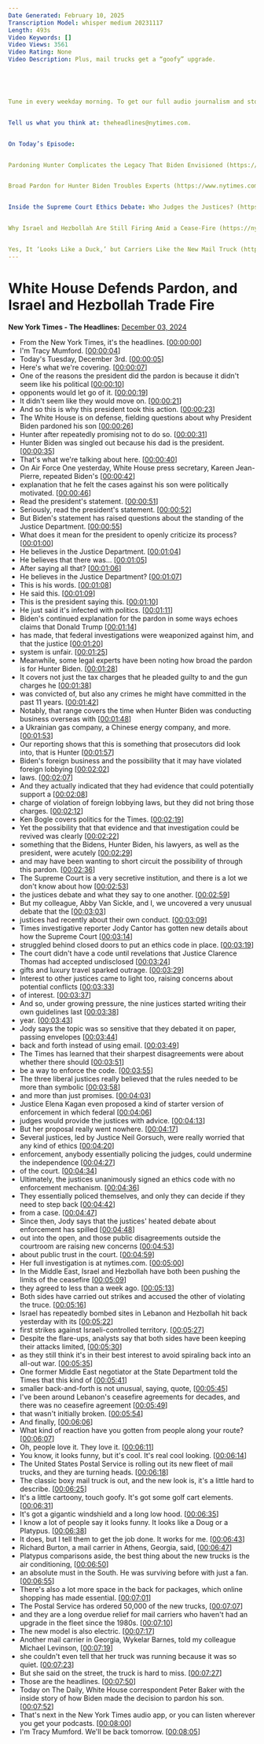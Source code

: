 ```yaml
---
Date Generated: February 10, 2025
Transcription Model: whisper medium 20231117
Length: 493s
Video Keywords: []
Video Views: 3561
Video Rating: None
Video Description: Plus, mail trucks get a “goofy” upgrade.


 


Tune in every weekday morning. To get our full audio journalism and storytelling experience, download (https://apps.apple.com/us/app/nyt-audio/id1549293936)  the New York Times Audio app — available to Times news subscribers on iOS — and sign up (https://www.nytimes.com/newsletters/audio)  for our weekly newsletter. 


Tell us what you think at: theheadlines@nytimes.com. 


On Today’s Episode:


Pardoning Hunter Complicates the Legacy That Biden Envisioned (https://www.nytimes.com/2024/12/02/us/politics/biden-pardon-criticized-democrats.html) , by Peter Baker


Broad Pardon for Hunter Biden Troubles Experts (https://www.nytimes.com/2024/12/02/us/politics/hunter-biden-pardon-president.html) , by Kenneth P. Vogel


Inside the Supreme Court Ethics Debate: Who Judges the Justices? (https://nytimes.com/2024/12/03/us/supreme-court-ethics-rules.html) , by Jodi Kantor and Abbie VanSickle


Why Israel and Hezbollah Are Still Firing Amid a Cease-Fire (https://nytimes.com/2024/12/03/world/middleeast/israel-hezbollah-cease-fire-violations.html) , by Ephrat Livni


Yes, It ‘Looks Like a Duck,’ but Carriers Like the New Mail Truck (https://www.nytimes.com/2024/11/26/us/usps-new-mail-trucks.html) , by Michael Levenson
---
```


# White House Defends Pardon, and Israel and Hezbollah Trade Fire
**New York Times - The Headlines:** [December 03, 2024](https://www.youtube.com/watch?v=GWbikpF4JLQ)
*  From the New York Times, it's the headlines. [[00:00:00](https://www.youtube.com/watch?v=GWbikpF4JLQ&t=0.0s)]
*  I'm Tracy Mumford. [[00:00:04](https://www.youtube.com/watch?v=GWbikpF4JLQ&t=4.92s)]
*  Today's Tuesday, December 3rd. [[00:00:05](https://www.youtube.com/watch?v=GWbikpF4JLQ&t=5.92s)]
*  Here's what we're covering. [[00:00:07](https://www.youtube.com/watch?v=GWbikpF4JLQ&t=7.76s)]
*  One of the reasons the president did the pardon is because it didn't seem like his political [[00:00:10](https://www.youtube.com/watch?v=GWbikpF4JLQ&t=10.16s)]
*  opponents would let go of it. [[00:00:19](https://www.youtube.com/watch?v=GWbikpF4JLQ&t=19.240000000000002s)]
*  It didn't seem like they would move on. [[00:00:21](https://www.youtube.com/watch?v=GWbikpF4JLQ&t=21.080000000000002s)]
*  And so this is why this president took this action. [[00:00:23](https://www.youtube.com/watch?v=GWbikpF4JLQ&t=23.64s)]
*  The White House is on defense, fielding questions about why President Biden pardoned his son [[00:00:26](https://www.youtube.com/watch?v=GWbikpF4JLQ&t=26.52s)]
*  Hunter after repeatedly promising not to do so. [[00:00:31](https://www.youtube.com/watch?v=GWbikpF4JLQ&t=31.759999999999998s)]
*  Hunter Biden was singled out because his dad is the president. [[00:00:35](https://www.youtube.com/watch?v=GWbikpF4JLQ&t=35.6s)]
*  That's what we're talking about here. [[00:00:40](https://www.youtube.com/watch?v=GWbikpF4JLQ&t=40.08s)]
*  On Air Force One yesterday, White House press secretary, Kareen Jean-Pierre, repeated Biden's [[00:00:42](https://www.youtube.com/watch?v=GWbikpF4JLQ&t=42.0s)]
*  explanation that he felt the cases against his son were politically motivated. [[00:00:46](https://www.youtube.com/watch?v=GWbikpF4JLQ&t=46.86s)]
*  Read the president's statement. [[00:00:51](https://www.youtube.com/watch?v=GWbikpF4JLQ&t=51.72s)]
*  Seriously, read the president's statement. [[00:00:52](https://www.youtube.com/watch?v=GWbikpF4JLQ&t=52.72s)]
*  But Biden's statement has raised questions about the standing of the Justice Department. [[00:00:55](https://www.youtube.com/watch?v=GWbikpF4JLQ&t=55.28s)]
*  What does it mean for the president to openly criticize its process? [[00:01:00](https://www.youtube.com/watch?v=GWbikpF4JLQ&t=60.28s)]
*  He believes in the Justice Department. [[00:01:04](https://www.youtube.com/watch?v=GWbikpF4JLQ&t=64.04s)]
*  He believes that there was... [[00:01:05](https://www.youtube.com/watch?v=GWbikpF4JLQ&t=65.76s)]
*  After saying all that? [[00:01:06](https://www.youtube.com/watch?v=GWbikpF4JLQ&t=66.76s)]
*  He believes in the Justice Department? [[00:01:07](https://www.youtube.com/watch?v=GWbikpF4JLQ&t=67.76s)]
*  This is his words. [[00:01:08](https://www.youtube.com/watch?v=GWbikpF4JLQ&t=68.76s)]
*  He said this. [[00:01:09](https://www.youtube.com/watch?v=GWbikpF4JLQ&t=69.76s)]
*  This is the president saying this. [[00:01:10](https://www.youtube.com/watch?v=GWbikpF4JLQ&t=70.76s)]
*  He just said it's infected with politics. [[00:01:11](https://www.youtube.com/watch?v=GWbikpF4JLQ&t=71.76s)]
*  Biden's continued explanation for the pardon in some ways echoes claims that Donald Trump [[00:01:14](https://www.youtube.com/watch?v=GWbikpF4JLQ&t=74.76s)]
*  has made, that federal investigations were weaponized against him, and that the justice [[00:01:20](https://www.youtube.com/watch?v=GWbikpF4JLQ&t=80.84s)]
*  system is unfair. [[00:01:25](https://www.youtube.com/watch?v=GWbikpF4JLQ&t=85.92s)]
*  Meanwhile, some legal experts have been noting how broad the pardon is for Hunter Biden. [[00:01:28](https://www.youtube.com/watch?v=GWbikpF4JLQ&t=88.84s)]
*  It covers not just the tax charges that he pleaded guilty to and the gun charges he [[00:01:38](https://www.youtube.com/watch?v=GWbikpF4JLQ&t=98.12s)]
*  was convicted of, but also any crimes he might have committed in the past 11 years. [[00:01:42](https://www.youtube.com/watch?v=GWbikpF4JLQ&t=102.28s)]
*  Notably, that range covers the time when Hunter Biden was conducting business overseas with [[00:01:48](https://www.youtube.com/watch?v=GWbikpF4JLQ&t=108.39999999999999s)]
*  a Ukrainian gas company, a Chinese energy company, and more. [[00:01:53](https://www.youtube.com/watch?v=GWbikpF4JLQ&t=113.6s)]
*  Our reporting shows that this is something that prosecutors did look into, that is Hunter [[00:01:57](https://www.youtube.com/watch?v=GWbikpF4JLQ&t=117.83999999999999s)]
*  Biden's foreign business and the possibility that it may have violated foreign lobbying [[00:02:02](https://www.youtube.com/watch?v=GWbikpF4JLQ&t=122.1s)]
*  laws. [[00:02:07](https://www.youtube.com/watch?v=GWbikpF4JLQ&t=127.24s)]
*  And they actually indicated that they had evidence that could potentially support a [[00:02:08](https://www.youtube.com/watch?v=GWbikpF4JLQ&t=128.24s)]
*  charge of violation of foreign lobbying laws, but they did not bring those charges. [[00:02:12](https://www.youtube.com/watch?v=GWbikpF4JLQ&t=132.96s)]
*  Ken Bogle covers politics for the Times. [[00:02:19](https://www.youtube.com/watch?v=GWbikpF4JLQ&t=139.52s)]
*  Yet the possibility that that evidence and that investigation could be revived was clearly [[00:02:22](https://www.youtube.com/watch?v=GWbikpF4JLQ&t=142.04000000000002s)]
*  something that the Bidens, Hunter Biden, his lawyers, as well as the president, were acutely [[00:02:29](https://www.youtube.com/watch?v=GWbikpF4JLQ&t=149.0s)]
*  and may have been wanting to short circuit the possibility of through this pardon. [[00:02:36](https://www.youtube.com/watch?v=GWbikpF4JLQ&t=156.16s)]
*  The Supreme Court is a very secretive institution, and there is a lot we don't know about how [[00:02:53](https://www.youtube.com/watch?v=GWbikpF4JLQ&t=173.07999999999998s)]
*  the justices debate and what they say to one another. [[00:02:59](https://www.youtube.com/watch?v=GWbikpF4JLQ&t=179.51999999999998s)]
*  But my colleague, Abby Van Sickle, and I, we uncovered a very unusual debate that the [[00:03:03](https://www.youtube.com/watch?v=GWbikpF4JLQ&t=183.72s)]
*  justices had recently about their own conduct. [[00:03:09](https://www.youtube.com/watch?v=GWbikpF4JLQ&t=189.68s)]
*  Times investigative reporter Jody Cantor has gotten new details about how the Supreme Court [[00:03:14](https://www.youtube.com/watch?v=GWbikpF4JLQ&t=194.56s)]
*  struggled behind closed doors to put an ethics code in place. [[00:03:19](https://www.youtube.com/watch?v=GWbikpF4JLQ&t=199.48s)]
*  The court didn't have a code until revelations that Justice Clarence Thomas had accepted undisclosed [[00:03:24](https://www.youtube.com/watch?v=GWbikpF4JLQ&t=204.48s)]
*  gifts and luxury travel sparked outrage. [[00:03:29](https://www.youtube.com/watch?v=GWbikpF4JLQ&t=209.88s)]
*  Interest to other justices came to light too, raising concerns about potential conflicts [[00:03:33](https://www.youtube.com/watch?v=GWbikpF4JLQ&t=213.2s)]
*  of interest. [[00:03:37](https://www.youtube.com/watch?v=GWbikpF4JLQ&t=217.51999999999998s)]
*  And so, under growing pressure, the nine justices started writing their own guidelines last [[00:03:38](https://www.youtube.com/watch?v=GWbikpF4JLQ&t=218.51999999999998s)]
*  year. [[00:03:43](https://www.youtube.com/watch?v=GWbikpF4JLQ&t=223.6s)]
*  Jody says the topic was so sensitive that they debated it on paper, passing envelopes [[00:03:44](https://www.youtube.com/watch?v=GWbikpF4JLQ&t=224.6s)]
*  back and forth instead of using email. [[00:03:49](https://www.youtube.com/watch?v=GWbikpF4JLQ&t=229.01999999999998s)]
*  The Times has learned that their sharpest disagreements were about whether there should [[00:03:51](https://www.youtube.com/watch?v=GWbikpF4JLQ&t=231.72s)]
*  be a way to enforce the code. [[00:03:55](https://www.youtube.com/watch?v=GWbikpF4JLQ&t=235.7s)]
*  The three liberal justices really believed that the rules needed to be more than symbolic [[00:03:58](https://www.youtube.com/watch?v=GWbikpF4JLQ&t=238.28s)]
*  and more than just promises. [[00:04:03](https://www.youtube.com/watch?v=GWbikpF4JLQ&t=243.96s)]
*  Justice Elena Kagan even proposed a kind of starter version of enforcement in which federal [[00:04:06](https://www.youtube.com/watch?v=GWbikpF4JLQ&t=246.92000000000002s)]
*  judges would provide the justices with advice. [[00:04:13](https://www.youtube.com/watch?v=GWbikpF4JLQ&t=253.72s)]
*  But her proposal really went nowhere. [[00:04:17](https://www.youtube.com/watch?v=GWbikpF4JLQ&t=257.48s)]
*  Several justices, led by Justice Neil Gorsuch, were really worried that any kind of ethics [[00:04:20](https://www.youtube.com/watch?v=GWbikpF4JLQ&t=260.72s)]
*  enforcement, anybody essentially policing the judges, could undermine the independence [[00:04:27](https://www.youtube.com/watch?v=GWbikpF4JLQ&t=267.82s)]
*  of the court. [[00:04:34](https://www.youtube.com/watch?v=GWbikpF4JLQ&t=274.7s)]
*  Ultimately, the justices unanimously signed an ethics code with no enforcement mechanism. [[00:04:36](https://www.youtube.com/watch?v=GWbikpF4JLQ&t=276.09999999999997s)]
*  They essentially policed themselves, and only they can decide if they need to step back [[00:04:42](https://www.youtube.com/watch?v=GWbikpF4JLQ&t=282.6s)]
*  from a case. [[00:04:47](https://www.youtube.com/watch?v=GWbikpF4JLQ&t=287.06s)]
*  Since then, Jody says that the justices' heated debate about enforcement has spilled [[00:04:48](https://www.youtube.com/watch?v=GWbikpF4JLQ&t=288.98s)]
*  out into the open, and those public disagreements outside the courtroom are raising new concerns [[00:04:53](https://www.youtube.com/watch?v=GWbikpF4JLQ&t=293.3s)]
*  about public trust in the court. [[00:04:59](https://www.youtube.com/watch?v=GWbikpF4JLQ&t=299.06s)]
*  Her full investigation is at nytimes.com. [[00:05:00](https://www.youtube.com/watch?v=GWbikpF4JLQ&t=300.98s)]
*  In the Middle East, Israel and Hezbollah have both been pushing the limits of the ceasefire [[00:05:09](https://www.youtube.com/watch?v=GWbikpF4JLQ&t=309.26s)]
*  they agreed to less than a week ago. [[00:05:13](https://www.youtube.com/watch?v=GWbikpF4JLQ&t=313.94s)]
*  Both sides have carried out strikes and accused the other of violating the truce. [[00:05:16](https://www.youtube.com/watch?v=GWbikpF4JLQ&t=316.96000000000004s)]
*  Israel has repeatedly bombed sites in Lebanon and Hezbollah hit back yesterday with its [[00:05:22](https://www.youtube.com/watch?v=GWbikpF4JLQ&t=322.14s)]
*  first strikes against Israeli-controlled territory. [[00:05:27](https://www.youtube.com/watch?v=GWbikpF4JLQ&t=327.34s)]
*  Despite the flare-ups, analysts say that both sides have been keeping their attacks limited, [[00:05:30](https://www.youtube.com/watch?v=GWbikpF4JLQ&t=330.9s)]
*  as they still think it's in their best interest to avoid spiraling back into an all-out war. [[00:05:35](https://www.youtube.com/watch?v=GWbikpF4JLQ&t=335.65999999999997s)]
*  One former Middle East negotiator at the State Department told the Times that this kind of [[00:05:41](https://www.youtube.com/watch?v=GWbikpF4JLQ&t=341.26s)]
*  smaller back-and-forth is not unusual, saying, quote, [[00:05:45](https://www.youtube.com/watch?v=GWbikpF4JLQ&t=345.53999999999996s)]
*  I've been around Lebanon's ceasefire agreements for decades, and there was no ceasefire agreement [[00:05:49](https://www.youtube.com/watch?v=GWbikpF4JLQ&t=349.58s)]
*  that wasn't initially broken. [[00:05:54](https://www.youtube.com/watch?v=GWbikpF4JLQ&t=354.74s)]
*  And finally, [[00:06:06](https://www.youtube.com/watch?v=GWbikpF4JLQ&t=366.38s)]
*  What kind of reaction have you gotten from people along your route? [[00:06:07](https://www.youtube.com/watch?v=GWbikpF4JLQ&t=367.38s)]
*  Oh, people love it. They love it. [[00:06:11](https://www.youtube.com/watch?v=GWbikpF4JLQ&t=371.38s)]
*  You know, it looks funny, but it's cool. It's real cool looking. [[00:06:14](https://www.youtube.com/watch?v=GWbikpF4JLQ&t=374.38s)]
*  The United States Postal Service is rolling out its new fleet of mail trucks, and they are turning heads. [[00:06:18](https://www.youtube.com/watch?v=GWbikpF4JLQ&t=378.38s)]
*  The classic boxy mail truck is out, and the new look is, it's a little hard to describe. [[00:06:25](https://www.youtube.com/watch?v=GWbikpF4JLQ&t=385.38s)]
*  It's a little cartoony, touch goofy. It's got some golf cart elements. [[00:06:31](https://www.youtube.com/watch?v=GWbikpF4JLQ&t=391.38s)]
*  It's got a gigantic windshield and a long low hood. [[00:06:35](https://www.youtube.com/watch?v=GWbikpF4JLQ&t=395.38s)]
*  I know a lot of people say it looks funny. It looks like a Doug or a Platypus. [[00:06:38](https://www.youtube.com/watch?v=GWbikpF4JLQ&t=398.38s)]
*  It does, but I tell them to get the job done. It works for me. [[00:06:43](https://www.youtube.com/watch?v=GWbikpF4JLQ&t=403.38s)]
*  Richard Burton, a mail carrier in Athens, Georgia, said, [[00:06:47](https://www.youtube.com/watch?v=GWbikpF4JLQ&t=407.38s)]
*  Platypus comparisons aside, the best thing about the new trucks is the air conditioning, [[00:06:50](https://www.youtube.com/watch?v=GWbikpF4JLQ&t=410.38s)]
*  an absolute must in the South. He was surviving before with just a fan. [[00:06:55](https://www.youtube.com/watch?v=GWbikpF4JLQ&t=415.38s)]
*  There's also a lot more space in the back for packages, which online shopping has made essential. [[00:07:01](https://www.youtube.com/watch?v=GWbikpF4JLQ&t=421.38s)]
*  The Postal Service has ordered 50,000 of the new trucks, [[00:07:07](https://www.youtube.com/watch?v=GWbikpF4JLQ&t=427.38s)]
*  and they are a long overdue relief for mail carriers who haven't had an upgrade in the fleet since the 1980s. [[00:07:10](https://www.youtube.com/watch?v=GWbikpF4JLQ&t=430.38s)]
*  The new model is also electric. [[00:07:17](https://www.youtube.com/watch?v=GWbikpF4JLQ&t=437.38s)]
*  Another mail carrier in Georgia, Wykelar Barnes, told my colleague Michael Levinson, [[00:07:19](https://www.youtube.com/watch?v=GWbikpF4JLQ&t=439.38s)]
*  she couldn't even tell that her truck was running because it was so quiet. [[00:07:23](https://www.youtube.com/watch?v=GWbikpF4JLQ&t=443.38s)]
*  But she said on the street, the truck is hard to miss. [[00:07:27](https://www.youtube.com/watch?v=GWbikpF4JLQ&t=447.38s)]
*  Those are the headlines. [[00:07:50](https://www.youtube.com/watch?v=GWbikpF4JLQ&t=470.38s)]
*  Today on The Daily, White House correspondent Peter Baker with the inside story of how Biden made the decision to pardon his son. [[00:07:52](https://www.youtube.com/watch?v=GWbikpF4JLQ&t=472.38s)]
*  That's next in the New York Times audio app, or you can listen wherever you get your podcasts. [[00:08:00](https://www.youtube.com/watch?v=GWbikpF4JLQ&t=480.38s)]
*  I'm Tracy Mumford. We'll be back tomorrow. [[00:08:05](https://www.youtube.com/watch?v=GWbikpF4JLQ&t=485.38s)]

